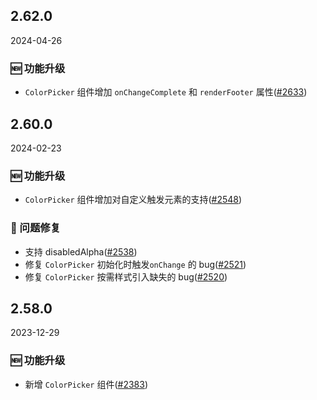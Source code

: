 ## 2.62.0

2024-04-26

### 🆕 功能升级

- `ColorPicker` 组件增加 `onChangeComplete` 和 `renderFooter` 属性([#2633](https://github.com/arco-design/arco-design/pull/2633))

## 2.60.0

2024-02-23

### 🆕 功能升级

- `ColorPicker` 组件增加对自定义触发元素的支持([#2548](https://github.com/arco-design/arco-design/pull/2548))

### 🐛 问题修复

- 支持 disabledAlpha([#2538](https://github.com/arco-design/arco-design/pull/2538))
- 修复 `ColorPicker` 初始化时触发`onChange` 的 bug([#2521](https://github.com/arco-design/arco-design/pull/2521))
- 修复 `ColorPicker` 按需样式引入缺失的 bug([#2520](https://github.com/arco-design/arco-design/pull/2520))

## 2.58.0

2023-12-29

### 🆕 功能升级

- 新增 `ColorPicker` 组件([#2383](https://github.com/arco-design/arco-design/pull/2383))

